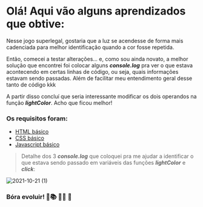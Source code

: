 # Olá! Aqui vão alguns aprendizados que obtive:

Nesse jogo superlegal, gostaria que a luz se acendesse de forma mais cadenciada para melhor identificação quando a cor fosse repetida. 

Então, comecei a testar alterações... e, como sou ainda novato, a melhor solução que encontrei foi colocar alguns ***console.log*** pra ver o que estava acontecendo em certas linhas de código, ou seja, quais informações estavam sendo passadas. Além de facilitar meu entendimento geral desse tanto de código kkk  

A partir disso concluí que seria interessante modificar os dois operandos na função ***lightColor***. Acho que ficou melhor! 

### Os requisitos foram:

* [HTML básico](https://www.w3schools.com/html/)
* [CSS básico](https://developer.mozilla.org/pt-BR/docs/Web/CSS)
* [Javascript básico](https://developer.mozilla.org/pt-BR/docs/Web/JavaScript)

> Detalhe dos 3 ***console.log*** que coloquei pra me ajudar a identificar o que estava sendo passado em variáveis das funções ***lightColor*** e ***click***:

![2021-10-21 (1)](https://user-images.githubusercontent.com/81592753/138348785-656d4585-2c1b-4c95-8376-6ef97bb75b11.png)

### Bóra evoluir! 🚀:books: 	:man_technologist:  :raised_hands:  
